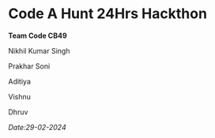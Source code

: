 <h1>Code A Hunt 24Hrs Hackthon</h1>
<p><b>Team Code CB49</b></p>
<p>Nikhil Kumar Singh</p>
<p>Prakhar Soni</p>
<p>Aditiya</p>
<p>Vishnu</p>
<p>Dhruv</p>
<i>Date:29-02-2024</i>
